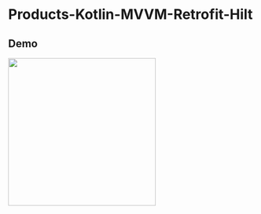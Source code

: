 # Products-Kotlin-MVVM-Retrofit-Hilt

## Demo
<img src ="https://github.com/hsinha76/Products-Kotlin-MVVM-Retrofit-Hilt/blob/9894ecf105898abf1dc777378d957964bb9198fd/demo.gif" width="300"/>
